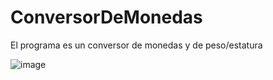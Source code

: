 # ConversorDeMonedas

El programa es un conversor de monedas y de peso/estatura

![image](https://user-images.githubusercontent.com/121326469/225744457-cd2a21ba-751a-4eb0-920d-5e4d7695ea2d.png)
